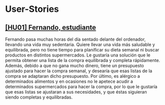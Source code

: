 # User-Stories

## [[HU01] Fernando, estudiante](https://github.com/GaelGoncalba/AutoShopping/issues/3)
Fernando pasa muchas horas del día sentado delante del ordenador, llevando una vida muy sedentaria. Quiere llevar una vida más saludable y equilibrada, pero no tiene tiempo para planificar su dieta semanal ni buscar productos en distintos supermercados. Le gustaría una solución que le permita obtener una lista de la compra equilibrada y completa rápidamente. Además, debido a que no gana mucho dinero, tiene un presupuesto ajustado para hacer la compra semanal, y desearía que esas listas de la compra se adaptaran dicho presupuesto. Por último, es alérgico a determinados alimentos y en ocasiones no le apetece acudir a determinados supermercados para hacer la compra, por lo que le gustaría que esas listas se ajustaran a sus necesidades, y que éstas siguieran siendo completas y equilibradas.
